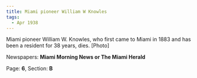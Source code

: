 ```yaml
---  
title: Miami pioneer William W Knowles  
tags:  
  - Apr 1938  
---  
```

  
Miami pioneer William W. Knowles, who first came to Miami in 1883 and has been a resident for 38 years, dies. [Photo]  
  
Newspapers: **Miami Morning News or The Miami Herald**  
  
Page: **6**, Section: **B** 

